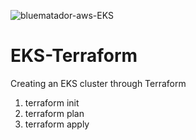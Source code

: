 
![bluematador-aws-EKS](https://user-images.githubusercontent.com/76791648/138469968-4d129952-2dc9-4754-8462-5e4443781da0.jpeg) 

# EKS-Terraform
Creating an EKS cluster through Terraform

1. terraform init
2. terraform plan
3. terraform apply



